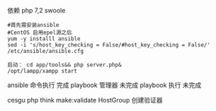 依赖 php 7,2 swoole 
```
#首先需安装ansible
#CentOS 启用epel源之后
yum -y installl ansible
sed -i 's/host_key_checking = False/#host_key_checking = False/' /etc/ansible/ansible.cfg

启动： cd app/tools&& php server.php&
/opt/lampp/xampp start
```
ansible 命令执行 完成
playbook 管理器 未完成
playbook 执行  未完成

cesgu
php think make:validate HostGroup  创建验证器
